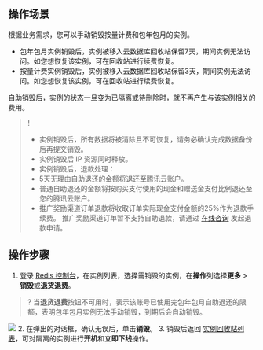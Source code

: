 
## 操作场景
根据业务需求，您可以手动销毁按量计费和包年包月的实例。
- 包年包月实例销毁后，实例被移入云数据库回收站保留7天，期间实例无法访问。如您想恢复该实例，可在回收站进行续费恢复。
- 按量计费实例销毁后，实例被移入云数据库回收站保留3天，期间实例无法访问。如您想恢复该实例，可在回收站进行续费恢复。

自助销毁后，实例的状态一旦变为已隔离或待删除时，就不再产生与该实例相关的费用。
>!
>- 实例销毁后，所有数据将被清除且不可恢复，请务必确认完成数据备份后再提交销毁。
>- 实例销毁后 IP 资源同时释放。
>- 实例销毁后，退款处理：
>  - 5天无理由自助退还的金额将退还至腾讯云账户。
>  - 普通自助退还的金额将按购买支付使用的现金和赠送金支付比例退还至您的腾讯云账户。
>  - 推广奖励渠道订单退款将收取订单实际现金支付金额的25%作为退款手续费。 推广奖励渠道订单暂不支持自助退款，请通过 [在线咨询](https://cloud.tencent.com/online-service?from=sales&source=PRESALE) 发起退款申请。


## 操作步骤
1. 登录 [Redis 控制台](https://console.cloud.tencent.com/redis)，在实例列表，选择需销毁的实例，在**操作**列选择**更多** > **销毁**或**退货退费**。
>? 当**退货退费**按钮不可用时，表示该账号已使用完包年包月自助退还的限额，表明包年包月实例无法手动销毁，到期后会自动销毁。
>
![](https://qcloudimg.tencent-cloud.cn/raw/36ba127e19ad460d80981c89b9539555.png)
2. 在弹出的对话框，确认无误后，单击**销毁**。
3. 销毁后返回 [实例回收站列表](https://console.cloud.tencent.com/redis/recycle)，可对隔离的实例进行**开机**和**立即下线**操作。

